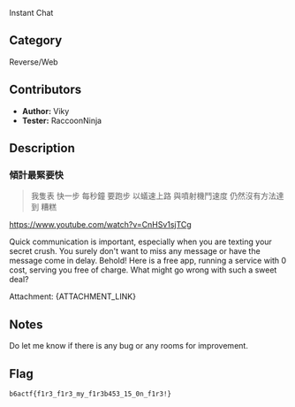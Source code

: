 Instant Chat

## Category

Reverse/Web

## Contributors

-   **Author:** Viky
-   **Tester:** RaccoonNinja

## Description
### 傾計最緊要快

> 我隻表 快一步 每秒鐘 要跑步 
> 以蟻速上路 與噴射機鬥速度 
> 仍然沒有方法達到 糟糕

https://www.youtube.com/watch?v=CnHSv1sjTCg

Quick communication is important, especially when you are texting your secret crush. You surely don't want to miss any message or have the message come in delay. Behold! Here is a free app, running a service with 0 cost, serving you free of charge. What might go wrong with such a sweet deal?

Attachment: {ATTACHMENT_LINK}

## Notes
Do let me know if there is any bug or any rooms for improvement.

## Flag

`b6actf{f1r3_f1r3_my_f1r3b453_15_0n_f1r3!}`
